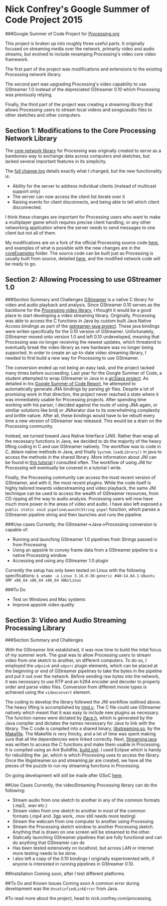 Nick Confrey's Google Summer of Code Project 2015
======
###Google Summer of Code Project for [Processing.org](https://processing.org/)

This project is broken up into roughly three useful parts. It originally focused on streaming media over the network, primarily video and audio streams, but evolved to include revamping Processing's video core video framework. 

The first part of the project was modifications and extensions to the existing Processing network library. 

The second part was upgrading Processing's video capability to use GStreamer 1.0 instead of the depreciated GStreamer 0.10 which Processing was previously relying. 

Finally, the third part of the project was creating a streaming library that allows Processing users to stream local videos and songs/audio files to other sketches and other computers.

Section 1: Modifications to the Core Processing Network Library
------
The [core network library](https://processing.org/reference/libraries/net/) for Processing was originally created to serve as a barebones way to exchange data across computers and sketches, but lacked several important features in its simplicity.

The [full change log](https://github.com/nconfrey/GSoC/blob/master/coreExamples/Network%20changes.md) details exactly what I changed, but the new functionality is:

* Ability for the server to address individual clients (instead of multicast support only)
* The server can now access the client list iterate over it
* Raising events for client disconnects, and being able to tell which client disconnected.

I think these changes are important for Processing users who want to make a multiplayer game which requires precise client handling, or any other networking application where the server needs to send messages to one client but not all of them.

My modifications are on a fork of the official Processing source code [here](https://github.com/nconfrey/processing/tree/master/java/libraries/net/src/processing/net), and examples of what is possible with the new changes are in the [coreExamples](https://github.com/nconfrey/GSoC/tree/master/coreExamples) folder. The source code can be built just as Processing is usually built from source, detailed [here](https://github.com/processing/processing/wiki/Build-Instructions), and the modified network code will be ready to go.

Section 2: Allowing Processing to use GStreamer 1.0
------
###Section Summary and Challenges
[GStreamer](http://gstreamer.freedesktop.org/) is a native C library for video and audio playback and analysis. Since GStreamer 0.10 serves as the backbone for the [Processing video library](https://www.processing.org/reference/libraries/video/), I thought it would be a good place to start developing a video streaming library. Originally, Processing was able to access the C functions in Java by custom built Java Native Access bindings as part of the [gstreamer-java project](https://code.google.com/p/gstreamer-java/). These java bindings were writen specifically for the 0.10 version of GStreamer. Unfortunately, GStreamer moved onto version 1.0 and left 0.10 undeveloped, meaning that Processing was no longer receiving the newest updates, which threatend to eventually break the video library as new hardware was no longer being supported. In order to create an up-to-date video streaming library, I needed to first build a new way for Processing to use GStreamer.

The conversion ended up not being an easy task, and the project tacked many times before succeeding. Last year for the Google Summer of Code, a student attempted to wrap GStreamer in Java in a [gir2java project](https://github.com/gstreamer-java/gir2java). As detailed in his [Google Summer of Code Report](https://github.com/gstreamer-java/gir2java/wiki/GSOC-2014-report), he attempted to automatically generate JNA bindings by parsing gir files. Despite a lot of promising work in that direction, the project never reached a state where it was immediately usable for Processing projects. After spending time working with his parser, I decided against the route of using JNA again, or similiar solutions like bridj or JNAerator due to its overwhelming complexity and brittle nature. After all, these bindings would have to be rebuilt every time a new version of GStreamer was released. This would be a drain on the Processing community.

Instead, we turned toward Java Native Interface (JNI). Rather than wrap all the necessary functions in Java, we decided to do the majority of the heavy lifting coding in C and use GStreamer natively. The workflow was to code in C, delare native methods in Java, and finally `System.loadLibrary()` in java to access the methods in the shared library. More information about JNI can be found in [this tutorial](https://www3.ntu.edu.sg/home/ehchua/programming/java/JavaNativeInterface.html) I consulted often. The workflow of using JNI for Processing will eventually be covered in a tutorial I write.

Finally, the Processing community can access the most recent version of GStreamer, and with it, the most recent plugins. While the code itself is highly tailored towards videostreaming and video playback, the same JNI technique can be used to access the wealth of GStreamer resources, from CD ripping all the way to audio analysis. Processing users will now have much more power in the areas of video and audio. I have also left exposed a `public static void pipelineLaunch(String pipe)` function, which parses a GStreamer pipeline string and then launches and runs the pipeline.

###Use cases
Currently, the GStreamer->Java->Processing conversion is capable of:

* Running and launching GStreamer 1.0 pipelines from Strings passed in from Processing
* Using an appsink to convey frame data from a GStreamer pipeline to a native Processing window
* Accessing and using any GStreamer 1.0 plugin

Currently the setup has only been tested on Linux with the following specifications: `$ uname -a
Linux 3.16.0-30-generic #40~14.04.1-Ubuntu SMP x86_64 x86_64 x86_64 GNU/Linux`

###To Do

* Test on Windows and Mac systems
* Improve appsink video quality

Section 3: Video and Audio Streaming Processing Library
------
###Section Summary and Challenges

With the GStreamer link established, it was now time to build the inital focus of my summer work. The goal was to allow Processing users to stream video from one sketch to another, on different computers. To do so, I employed the `udpsink` and `udpsrc` plugin elements, which can be placed at the beginning or end of GStreamer pipelines to take the bytes in the pipeline and put it out over the network. Before sending raw bytes into the network, it was necessary to use RTP and an h264 encoder and decoder to properly order and parse video files. Conversion from different movie types is achieved using the `videoconvert` element.

The coding to develop the library followed the JNI workflow outlined above. The heavy lifting is accomplished by [impl.c](https://github.com/nconfrey/GSoC/blob/master/videoStreaming/videoStreaming/class/native/impl.c). The C file could use GStreamer natively which meant that it was easy to include new plugins as necessary. The function names were dictated by [iface.h](https://github.com/nconfrey/GSoC/blob/master/videoStreaming/videoStreaming/class/native/iface.h), which is generated by the Java compiler and dictates the names necessary for Java to link with the library. The C code is compiled into a shared binary, [libstreaming.so](https://github.com/nconfrey/GSoC/tree/master/videoStreaming/videoStreaming/lib/linux64), by the [Makefile](https://github.com/nconfrey/GSoC/blob/master/videoStreaming/videoStreaming/class/native/Makefile). The Makefile is very finicky, and a lot of time was spent making sure that all the dependencies were linked correctly. Next, [Streaming.java](https://github.com/nconfrey/GSoC/blob/master/videoStreaming/videoStreaming/src/processing/streaming/Streaming.java) was written to access the C functions and make them usable in Processing. It is compiled using an Ant Buildfile, [build.xml](https://github.com/nconfrey/GSoC/blob/master/videoStreaming/videoStreaming/resources/build.xml). I used Eclipse which is handy for rebuilding the .jar, which is which Processing uses to access the library. Once the libgstreamer.so and streaming.jar are created, we have all the pieces of the puzzle to run my streaming functions in Processing.

On going development will still be made after GSoC [here](https://github.com/nconfrey/GSoC/tree/master/videoStreaming).

##Use Cases
Currently, the videoStreaming Processing library can do the following:
* Stream audio from one sketch to another in any of the common formats (.mp3, .wav etc.)
* Stream video from one sketch to another in most of the common formats (.mp4 and .3gp work, .mov still needs more testing)
* Stream the webcam from one computer to another using Processing
* Stream the Processing sketch window to another Processing sketch. Anything that is drawn on one screen will be streamed to the other.
* Statically launching GStreamer pipelines that are fully functional and can do anything that GStreamer can do
* Has been tested extensively on localhost, but across LAN or internet more testing needs to be done.
* I also left a copy of the 0.10 bindings I originally experimented with, if anyone is interested in running pipelines in GStreamer 0.10.

##Installation
Coming soon, after I test different platforms.

##To Do and Known Issues
Coming soon
A common error during development was the `UnsatisfiedLinkError` from Java.

#To read more about the project, head to nick.confrey.com/processing.